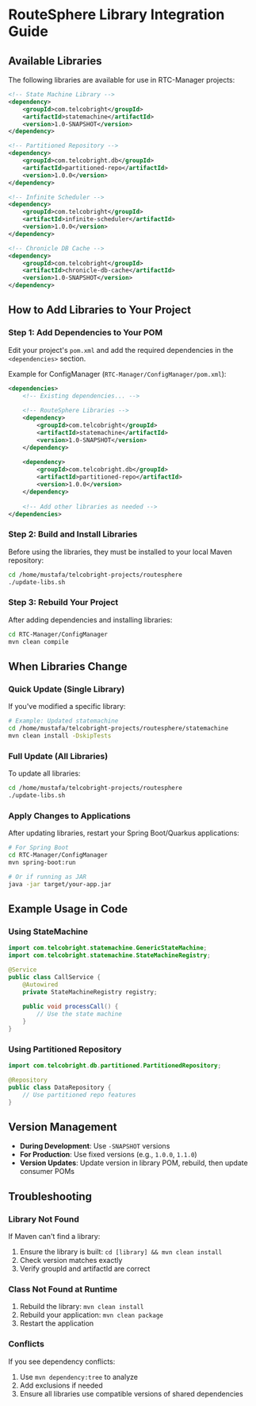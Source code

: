 # RouteSphere Library Integration Guide

## Available Libraries

The following libraries are available for use in RTC-Manager projects:

```xml
<!-- State Machine Library -->
<dependency>
    <groupId>com.telcobright</groupId>
    <artifactId>statemachine</artifactId>
    <version>1.0-SNAPSHOT</version>
</dependency>

<!-- Partitioned Repository -->
<dependency>
    <groupId>com.telcobright.db</groupId>
    <artifactId>partitioned-repo</artifactId>
    <version>1.0.0</version>
</dependency>

<!-- Infinite Scheduler -->
<dependency>
    <groupId>com.telcobright</groupId>
    <artifactId>infinite-scheduler</artifactId>
    <version>1.0.0</version>
</dependency>

<!-- Chronicle DB Cache -->
<dependency>
    <groupId>com.telcobright</groupId>
    <artifactId>chronicle-db-cache</artifactId>
    <version>1.0-SNAPSHOT</version>
</dependency>
```

## How to Add Libraries to Your Project

### Step 1: Add Dependencies to Your POM

Edit your project's `pom.xml` and add the required dependencies in the `<dependencies>` section.

Example for ConfigManager (`RTC-Manager/ConfigManager/pom.xml`):

```xml
<dependencies>
    <!-- Existing dependencies... -->
    
    <!-- RouteSphere Libraries -->
    <dependency>
        <groupId>com.telcobright</groupId>
        <artifactId>statemachine</artifactId>
        <version>1.0-SNAPSHOT</version>
    </dependency>
    
    <dependency>
        <groupId>com.telcobright.db</groupId>
        <artifactId>partitioned-repo</artifactId>
        <version>1.0.0</version>
    </dependency>
    
    <!-- Add other libraries as needed -->
</dependencies>
```

### Step 2: Build and Install Libraries

Before using the libraries, they must be installed to your local Maven repository:

```bash
cd /home/mustafa/telcobright-projects/routesphere
./update-libs.sh
```

### Step 3: Rebuild Your Project

After adding dependencies and installing libraries:

```bash
cd RTC-Manager/ConfigManager
mvn clean compile
```

## When Libraries Change

### Quick Update (Single Library)

If you've modified a specific library:

```bash
# Example: Updated statemachine
cd /home/mustafa/telcobright-projects/routesphere/statemachine
mvn clean install -DskipTests
```

### Full Update (All Libraries)

To update all libraries:

```bash
cd /home/mustafa/telcobright-projects/routesphere
./update-libs.sh
```

### Apply Changes to Applications

After updating libraries, restart your Spring Boot/Quarkus applications:

```bash
# For Spring Boot
cd RTC-Manager/ConfigManager
mvn spring-boot:run

# Or if running as JAR
java -jar target/your-app.jar
```

## Example Usage in Code

### Using StateMachine

```java
import com.telcobright.statemachine.GenericStateMachine;
import com.telcobright.statemachine.StateMachineRegistry;

@Service
public class CallService {
    @Autowired
    private StateMachineRegistry registry;
    
    public void processCall() {
        // Use the state machine
    }
}
```

### Using Partitioned Repository

```java
import com.telcobright.db.partitioned.PartitionedRepository;

@Repository
public class DataRepository {
    // Use partitioned repo features
}
```

## Version Management

- **During Development**: Use `-SNAPSHOT` versions
- **For Production**: Use fixed versions (e.g., `1.0.0`, `1.1.0`)
- **Version Updates**: Update version in library POM, rebuild, then update consumer POMs

## Troubleshooting

### Library Not Found

If Maven can't find a library:

1. Ensure the library is built: `cd [library] && mvn clean install`
2. Check version matches exactly
3. Verify groupId and artifactId are correct

### Class Not Found at Runtime

1. Rebuild the library: `mvn clean install`
2. Rebuild your application: `mvn clean package`
3. Restart the application

### Conflicts

If you see dependency conflicts:

1. Use `mvn dependency:tree` to analyze
2. Add exclusions if needed
3. Ensure all libraries use compatible versions of shared dependencies
